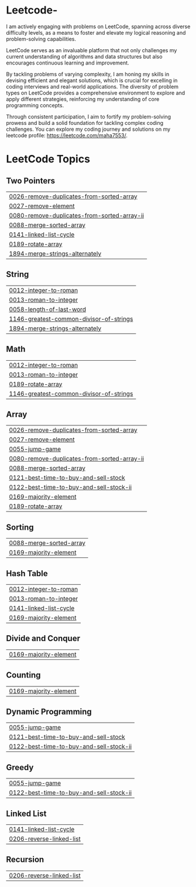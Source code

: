 # Leetcode-

I am actively engaging with problems on LeetCode, spanning across diverse difficulty levels,
as a means to foster and elevate my logical reasoning and problem-solving capabilities. 

LeetCode serves as an invaluable platform that not only challenges my current understanding of
algorithms and data structures but also encourages continuous learning and improvement. 

By tackling problems of varying complexity, I am honing my skills in devising efficient and elegant solutions,
which is crucial for excelling in coding interviews and real-world applications. The diversity of problem types on
LeetCode provides a comprehensive environment to explore and apply different strategies, reinforcing my understanding
of core programming concepts.

Through consistent participation, I aim to fortify my problem-solving prowess and build a solid foundation for 
tackling complex coding challenges. You can explore my coding journey and solutions on my leetcode profile: https://leetcode.com/maha7553/.

<!---LeetCode Topics Start-->
# LeetCode Topics
## Two Pointers
|  |
| ------- |
| [0026-remove-duplicates-from-sorted-array](https://github.com/maha123m/Leetcode-/tree/master/0026-remove-duplicates-from-sorted-array) |
| [0027-remove-element](https://github.com/maha123m/Leetcode-/tree/master/0027-remove-element) |
| [0080-remove-duplicates-from-sorted-array-ii](https://github.com/maha123m/Leetcode-/tree/master/0080-remove-duplicates-from-sorted-array-ii) |
| [0088-merge-sorted-array](https://github.com/maha123m/Leetcode-/tree/master/0088-merge-sorted-array) |
| [0141-linked-list-cycle](https://github.com/maha123m/Leetcode-/tree/master/0141-linked-list-cycle) |
| [0189-rotate-array](https://github.com/maha123m/Leetcode-/tree/master/0189-rotate-array) |
| [1894-merge-strings-alternately](https://github.com/maha123m/Leetcode-/tree/master/1894-merge-strings-alternately) |
## String
|  |
| ------- |
| [0012-integer-to-roman](https://github.com/maha123m/Leetcode-/tree/master/0012-integer-to-roman) |
| [0013-roman-to-integer](https://github.com/maha123m/Leetcode-/tree/master/0013-roman-to-integer) |
| [0058-length-of-last-word](https://github.com/maha123m/Leetcode-/tree/master/0058-length-of-last-word) |
| [1146-greatest-common-divisor-of-strings](https://github.com/maha123m/Leetcode-/tree/master/1146-greatest-common-divisor-of-strings) |
| [1894-merge-strings-alternately](https://github.com/maha123m/Leetcode-/tree/master/1894-merge-strings-alternately) |
## Math
|  |
| ------- |
| [0012-integer-to-roman](https://github.com/maha123m/Leetcode-/tree/master/0012-integer-to-roman) |
| [0013-roman-to-integer](https://github.com/maha123m/Leetcode-/tree/master/0013-roman-to-integer) |
| [0189-rotate-array](https://github.com/maha123m/Leetcode-/tree/master/0189-rotate-array) |
| [1146-greatest-common-divisor-of-strings](https://github.com/maha123m/Leetcode-/tree/master/1146-greatest-common-divisor-of-strings) |
## Array
|  |
| ------- |
| [0026-remove-duplicates-from-sorted-array](https://github.com/maha123m/Leetcode-/tree/master/0026-remove-duplicates-from-sorted-array) |
| [0027-remove-element](https://github.com/maha123m/Leetcode-/tree/master/0027-remove-element) |
| [0055-jump-game](https://github.com/maha123m/Leetcode-/tree/master/0055-jump-game) |
| [0080-remove-duplicates-from-sorted-array-ii](https://github.com/maha123m/Leetcode-/tree/master/0080-remove-duplicates-from-sorted-array-ii) |
| [0088-merge-sorted-array](https://github.com/maha123m/Leetcode-/tree/master/0088-merge-sorted-array) |
| [0121-best-time-to-buy-and-sell-stock](https://github.com/maha123m/Leetcode-/tree/master/0121-best-time-to-buy-and-sell-stock) |
| [0122-best-time-to-buy-and-sell-stock-ii](https://github.com/maha123m/Leetcode-/tree/master/0122-best-time-to-buy-and-sell-stock-ii) |
| [0169-majority-element](https://github.com/maha123m/Leetcode-/tree/master/0169-majority-element) |
| [0189-rotate-array](https://github.com/maha123m/Leetcode-/tree/master/0189-rotate-array) |
## Sorting
|  |
| ------- |
| [0088-merge-sorted-array](https://github.com/maha123m/Leetcode-/tree/master/0088-merge-sorted-array) |
| [0169-majority-element](https://github.com/maha123m/Leetcode-/tree/master/0169-majority-element) |
## Hash Table
|  |
| ------- |
| [0012-integer-to-roman](https://github.com/maha123m/Leetcode-/tree/master/0012-integer-to-roman) |
| [0013-roman-to-integer](https://github.com/maha123m/Leetcode-/tree/master/0013-roman-to-integer) |
| [0141-linked-list-cycle](https://github.com/maha123m/Leetcode-/tree/master/0141-linked-list-cycle) |
| [0169-majority-element](https://github.com/maha123m/Leetcode-/tree/master/0169-majority-element) |
## Divide and Conquer
|  |
| ------- |
| [0169-majority-element](https://github.com/maha123m/Leetcode-/tree/master/0169-majority-element) |
## Counting
|  |
| ------- |
| [0169-majority-element](https://github.com/maha123m/Leetcode-/tree/master/0169-majority-element) |
## Dynamic Programming
|  |
| ------- |
| [0055-jump-game](https://github.com/maha123m/Leetcode-/tree/master/0055-jump-game) |
| [0121-best-time-to-buy-and-sell-stock](https://github.com/maha123m/Leetcode-/tree/master/0121-best-time-to-buy-and-sell-stock) |
| [0122-best-time-to-buy-and-sell-stock-ii](https://github.com/maha123m/Leetcode-/tree/master/0122-best-time-to-buy-and-sell-stock-ii) |
## Greedy
|  |
| ------- |
| [0055-jump-game](https://github.com/maha123m/Leetcode-/tree/master/0055-jump-game) |
| [0122-best-time-to-buy-and-sell-stock-ii](https://github.com/maha123m/Leetcode-/tree/master/0122-best-time-to-buy-and-sell-stock-ii) |
## Linked List
|  |
| ------- |
| [0141-linked-list-cycle](https://github.com/maha123m/Leetcode-/tree/master/0141-linked-list-cycle) |
| [0206-reverse-linked-list](https://github.com/maha123m/Leetcode-/tree/master/0206-reverse-linked-list) |
## Recursion
|  |
| ------- |
| [0206-reverse-linked-list](https://github.com/maha123m/Leetcode-/tree/master/0206-reverse-linked-list) |
<!---LeetCode Topics End-->